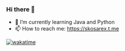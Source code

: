 ### Hi there 👋
- 🌱 I’m currently learning Java and Python
- 📫 How to reach me: https://skosarex.t.me

[![wakatime](https://wakatime.com/badge/user/5dee0892-25f2-4d5c-901a-de1fd8b6a0a8.svg)](https://wakatime.com/@5dee0892-25f2-4d5c-901a-de1fd8b6a0a8)


<!--
**skosarex/skosarex** is a ✨ _special_ ✨ repository because its `README.md` (this file) appears on your GitHub profile.

Here are some ideas to get you started:

- 🔭 I’m currently working on ...
- 🌱 I’m currently learning ...
- 👯 I’m looking to collaborate on ...
- 🤔 I’m looking for help with ...
- 💬 Ask me about ...
- 📫 How to reach me: ...
- 😄 Pronouns: ...
- ⚡ Fun fact: ...
-->
